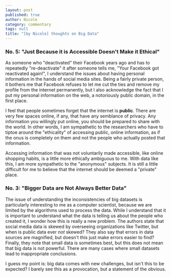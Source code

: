 ```yaml
---
layout: post
published: true
author: Nicole
category: commentary
tags: null
title: "[by Nicole] thoughts on Big Data"
---
```


### No. 5: "Just Because it is Accessible Doesn't Make it Ethical" 

As someone who "deactivated" their Facebook years ago and has to repeatedly "re-deactivate" it after someone tells me, "Your Facebook got reactivated again!", I understand the issues about having personal information in the hands of social media sites. Being a fairly private person, it bothers me that Facebook refuses to let me cut the ties and remove my profile from the internet permanently, but I also acknowledge the fact that I put my personal information on the web, a notoriously public domain, in the first place. 

I feel that people sometimes forget that the internet is **public**. There are very few spaces online, if any, that have any semblance of privacy. Any information you willingly put online, you should be prepared to share with the world. In other words, I am sympathetic to the researchers who have to tiptoe around the "ethicality" of accessing public, online information, as if the onus is completely on them and not the people who actually posted that information. 

Accessing information that was not voluntarily made accessible, like online shopping habits, is a little more ethically ambiguous to me. With data like this, I am more sympathetic to the "anonymous" subjects. It is still a little difficult for me to believe that the internet should be deemed a "private" place.


### No. 3: "Bigger Data are Not Always Better Data" 

The issue of understanding the inconsistencies of big datasets is particularly interesting to me as a computer scientist, because we are limited by the algorithms used to process the data. While I understand that it is important to understand what the data is telling us about the people who created it, I wonder how this is really a new problem. The authors state that social media data is skewed by overseeing organizations like Twitter, but when is public data ever _not_ skewed? They also say that errors in data sources are magnified, but doesn't this just make errors easier to find? Finally, they note that small data is sometimes best, but this does not mean that big data is not powerful. There are many cases where small datasets lead to inappropriate conclusions.

I guess my point is: big data comes with new challenges, but isn't this to be expected? I barely see this as a provocation, but a statement of the obvious.


